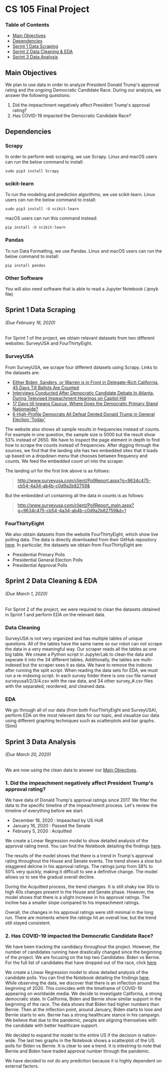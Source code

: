 # CS 105 Final Project
### Table of Contents
- [Main Objectives](#main-objectives)
- [Dependencies](#dependencies)
- [Sprint 1 Data Scraping](#sprint-1-data-scraping)
- [Sprint 2 Data Cleaning & EDA](#sprint-2-data-cleaning--eda)
- [Sprint 3 Data Analysis](#sprint-3-data-analysis)

## Main Objectives
We plan to use data in order to analyze President Donald Trump's approval rating and the ongoing Democratic Candidate Race. During our analysis, we answer the following questions:
1. Did the impeachment negatively affect President Trump's approval rating?
2. Has COVID-19 impacted the Democratic Candidate Race?

## Dependencies 
### Scrapy
In order to perform web scraping, we use Scrapy. Linux and macOS users can run the below command to install: 
```
sudo pip3 install Scrapy
```
### scikit-learn
To run the modeling and prediction algorithms, we use scikit-learn. Linux users can run the below command to install: 
```
sudo pip3 install -U scikit-learn
```
macOS users can run this command instead:
```
pip install -U scikit-learn
```
### Pandas
To run Data Formatting, we use Pandas. Linux and macOS users can run the below command to install: 
```
pip install pandas
```
### Other Software
You will also need software that is able to read a Jupyter Notebook (.ipnyb file)

## Sprint 1 Data Scraping
###### (Due February 16, 2020)

For Sprint 1 of the project, we obtain relevant datasets from two different websites: SurveyUSA and FourThirtyEight. 

### SurveyUSA
From SurveyUSA, we scrape four different datasets using Scrapy. Links to the datasets are:

- [Either Biden, Sanders, or Warren is in Front in Delegate-Rich California, 45 Days Till Ballots Are Counted](http://www.surveyusa.com/client/PollReport_main.aspx?g=9634c475-cb54-4a34-ab4b-c0d9a2b82759&d=1)
- [Interviews Conducted After Democratic Candidate Debate In Atlanta, During Televised Impeachment Hearings on Capitol Hill](http://www.surveyusa.com/client/PollReport_main.aspx?g=0f19d585-788e-4f86-81d0-d09a5e046780&d=1)
- [17 Days till Iowans Caucus, Where Does the Democratic Primary Stand Nationwide?](http://www.surveyusa.com/client/PollReport_main.aspx?g=b4747822-277e-4d2c-b896-eb4e04672c09&d=1)
- [6 High-Profile Democrats All Defeat Dented Donald Trump in General Election 'Today'](http://www.surveyusa.com/client/PollReport_main.aspx?g=5128ee79-1b59-4146-bf80-54906bb24d4b&d=1)

The website also shows all sample results in frequencies instead of counts. For example in one question, the sample size is 5000 but the result show 53% instead of 2650. We have to inspect the page element in depth to find how to scrape the counts instead of frequencies. After digging through the sources, we find that the landing site has two embedded sites that it loads up based on a dropdown menu that chooses between frequency and counts. We feed the embedded count url into the scraper.

The landing url for the first link above is as follows:

> http://www.surveyusa.com/client/PollReport.aspx?g=9634c475-cb54-4a34-ab4b-c0d9a2b82759&

But the embedded url containing all the data in counts is as follows:

> http://www.surveyusa.com/client/PollReport_main.aspx?g=9634c475-cb54-4a34-ab4b-c0d9a2b82759&d=1

### FourThirtyEight
We also obtain datasets from the website FourThirtyEight, which show live polling data. The data is directly downloaded from their GitHub repository [here](https://github.com/fivethirtyeight/data/tree/master/polls). In particular, the datasets we obtain from FourThirtyEight are:
- Presidential Primary Polls
- Presidential General Election Polls
- Presidential Approval Polls

## Sprint 2 Data Cleaning & EDA
###### (Due March 1, 2020) 

For Sprint 2 of the project, we were required to clean the datasets obtained in Sprint 1 and perform EDA on the relevant data.

### Data Cleaning
SurveyUSA is not very organized and has multiple tables of unique questions. All of the tables have the same name so our robot can not scrape the data in a very meaningful way. Our scraper reads all the tables as one big table. We create a Python script in JupyterLab to clean the data and seperate it into the 34 different tables. Additionally, the tables are multi-indexed but the scraper sees it as data. We have to remove the indeces after running the split script. When reading the data sets for EDA, we must run a re-indexing script. In each survey folder there is one csv file named surveyusa1/2/3/4.csv with the raw data, and 34 other survey_#.csv files with the separated, reordered, and cleaned data.

### EDA
We go through all of our data (from both FourThirtyEight and SurveyUSA), perform EDA on the most relevant data for our topic, and visualize our data using different graphing techniques such as scatterplots and bar graphs. (Simi)

## Sprint 3 Data Analysis
###### (Due March 20, 2020)

We are now using the clean data to answer our [Main Objectives](#main-objectives).
### 1. Did the impeachment negatively affect President Trump's approval rating?

We have data of Donald Trump's approval ratings since 2017. We filter the data to the specific timeline of the impeachment process. Let's review the timeline of everything before we start.
 
- December 18, 2020 : Impeached by US HoR
- January 16, 2020 : Passed the Senate
- February 5, 2020 : Acquitted

We create a Linear Regression model to show detailed analysis of the approval rating trend. You can find the Notebook detailing the findings [here](https://github.com/CS-UCR/cs105-prj-phase1-lolli-lolli-lollipop/blob/master/phase_3_simi.ipynb). 

The results of the model shows that there is a trend in Trump's approval rating throughout the House and Senate events. The trend shows a slow but staggered delcine in his approval ratings. The ratings jump from 38% to 50% very quickly, making it difficult to see a definitive change. The model allows us to see the gradual overall decline. 

During the Acquitted process, the trend changes. It is still shaky low 30s to high 40s changes present in the House and Senate phase. However, the model shows that there is a slight increase in his approval ratings. The incline has a smaller slope compared to his impeachment ratings. 

Overall, the changes in his approval ratings were still minimal in the long run. There are moments where the ratings hit an overall low, but the trend still stayed consistent.

### 2. Has COVID-19 impacted the Democratic Candidate Race?

We have been tracking the candidacy throughout the project. However, the number of candidates running have drastically changed since the beginning of the project. We are focusing on the top two Candidates: Biden vs Bernie. For the full list of candidates that have dropped out of the race, click [here](https://www.google.com/amp/s/people.com/politics/2020-presidential-candidates-who-have-dropped-out/amp/).

We create a Linear Regression model to show detailed analysis of the candidate polls. You can find the Notebook detailing the findings [here](https://github.com/CS-UCR/cs105-prj-phase1-lolli-lolli-lollipop/blob/master/phase3_wesley.ipynb). While observing the data, we discover that there is an inflection around the beginning of 2020. This coincides with the timeframe of COVID-19 appearing on worldwide media. We decide to investigate California, a strong democratic state. In California, Biden and Bernie show similar support in the beginning of the race. The data shows that Biden had higher numbers than Bernie. Then at the inflection point, around January, Biden starts to lose and Bernie starts to win. Bernie has a strong healthcare stance in his campaign. We believe that due to the pandemic, people are aligning themselves with the candidate with better healthcare support. 

We decided to expand the model to the entire US if the decision is nation-wide. The last two graphs in the Notebook shows a scatterplot of the US polls for Biden vs Bernie. It is clear to see a trend. It is intestring to note that Bernie and Biden have traded approval number through the pandemic. 

We have decided to not do any prediction because it is highly dependent on external factors.


